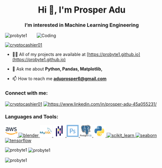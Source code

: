 <h1 align="center">Hi 👋, I'm Prosper Adu</h1>
<h3 align="center">I’m interested in Machine Learning Engineering</h3>
<img align="right" alt="Coding" width="400" src='https://media1.giphy.com/media/qgQUggAC3Pfv687qPC/giphy.gif'>


<p align="left"> <img src="https://komarev.com/ghpvc/?username=probyte1&label=Profile%20views&color=0e75b6&style=flat" alt="probyte1" /> </p>

<p align="left"> <a href="https://twitter.com/cryptocashier01" target="blank"><img src="https://img.shields.io/twitter/follow/cryptocashier01?logo=twitter&style=for-the-badge" alt="cryptocashier01" /></a> </p>

- 👨‍💻 All of my projects are available at [https://probyte1.github.io](https://probyte1.github.io)

- 💬 Ask me about **Python, Pandas, Matplotlib,**

- 📫 How to reach me **aduprosper6@gmail.com**

<h3 align="left">Connect with me:</h3>
<p align="left">
<a href="https://twitter.com/cryptocashier01" target="blank"><img align="center" src="https://raw.githubusercontent.com/rahuldkjain/github-profile-readme-generator/master/src/images/icons/Social/twitter.svg" alt="cryptocashier01" height="30" width="40" /></a>
<a href="https://linkedin.com/in/https://www.linkedin.com/in/prosper-adu-45a055231/" target="blank"><img align="center" src="https://raw.githubusercontent.com/rahuldkjain/github-profile-readme-generator/master/src/images/icons/Social/linked-in-alt.svg" alt="https://www.linkedin.com/in/prosper-adu-45a055231/" height="30" width="40" /></a>
</p>

<h3 align="left">Languages and Tools:</h3>
<p align="left"> <a href="https://aws.amazon.com" target="_blank" rel="noreferrer"> <img src="https://raw.githubusercontent.com/devicons/devicon/master/icons/amazonwebservices/amazonwebservices-original-wordmark.svg" alt="aws" width="40" height="40"/> </a> <a href="https://www.blender.org/" target="_blank" rel="noreferrer"> <img src="https://download.blender.org/branding/community/blender_community_badge_white.svg" alt="blender" width="40" height="40"/> </a> <a href="https://www.mysql.com/" target="_blank" rel="noreferrer"> <img src="https://raw.githubusercontent.com/devicons/devicon/master/icons/mysql/mysql-original-wordmark.svg" alt="mysql" width="40" height="40"/> </a> <a href="https://pandas.pydata.org/" target="_blank" rel="noreferrer"> <img src="https://raw.githubusercontent.com/devicons/devicon/2ae2a900d2f041da66e950e4d48052658d850630/icons/pandas/pandas-original.svg" alt="pandas" width="40" height="40"/> </a> <a href="https://www.photoshop.com/en" target="_blank" rel="noreferrer"> <img src="https://raw.githubusercontent.com/devicons/devicon/master/icons/photoshop/photoshop-line.svg" alt="photoshop" width="40" height="40"/> </a> <a href="https://www.postgresql.org" target="_blank" rel="noreferrer"> <img src="https://raw.githubusercontent.com/devicons/devicon/master/icons/postgresql/postgresql-original-wordmark.svg" alt="postgresql" width="40" height="40"/> </a> <a href="https://www.python.org" target="_blank" rel="noreferrer"> <img src="https://raw.githubusercontent.com/devicons/devicon/master/icons/python/python-original.svg" alt="python" width="40" height="40"/> </a> <a href="https://scikit-learn.org/" target="_blank" rel="noreferrer"> <img src="https://upload.wikimedia.org/wikipedia/commons/0/05/Scikit_learn_logo_small.svg" alt="scikit_learn" width="40" height="40"/> </a> <a href="https://seaborn.pydata.org/" target="_blank" rel="noreferrer"> <img src="https://seaborn.pydata.org/_images/logo-mark-lightbg.svg" alt="seaborn" width="40" height="40"/> </a> <a href="https://www.tensorflow.org" target="_blank" rel="noreferrer"> <img src="https://www.vectorlogo.zone/logos/tensorflow/tensorflow-icon.svg" alt="tensorflow" width="40" height="40"/> </a> </p>

<p><img align="left" src="https://github-readme-stats.vercel.app/api/top-langs?username=probyte1&show_icons=true&locale=en&layout=compact" alt="probyte1" /></p>

<p>&nbsp;<img align="center" src="https://github-readme-stats.vercel.app/api?username=probyte1&show_icons=true&locale=en" alt="probyte1" /></p>

<p><img align="center" src="https://github-readme-streak-stats.herokuapp.com/?user=probyte1&" alt="probyte1" /></p>
